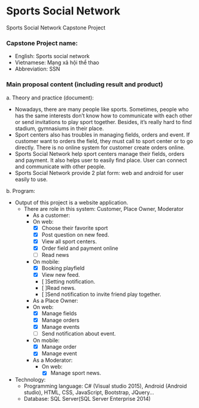 # Sports Social Network 

Sports Social Network Capstone Project

### Capstone Project name:
*	English: Sports social network
*	Vietnamese: Mạng xã hội thể thao
*	Abbreviation: SSN

### Main proposal content (including result and product)  
  a. Theory and practice (document): 
*	Nowadays, there are many people like sports. Sometimes, people who has the same interests don’t know how to communicate with each other or send invitations to play sport together. Besides, it’s really hard to find stadium, gymnasiums in their place.
*	Sport centers also has troubles in managing fields, orders and event. If customer want to orders the field, they must call to sport center or to go directly. There is no online system for customer create orders online.
*	Sports Social Network help sport centers manage their fields, orders and payment. It also helps user to easily find place. User can connect and communicate with other people.
*	Sports Social Network provide 2 plat form: web and android for user easily to use.

b. Program:
- Output of this project is a website application.
  - There are role in this system: Customer, Place Owner, Moderator
    -	As a customer:
      -	On web:
        -	[x] Choose their favorite sport
        -	[x] Post question on new feed.
        -	[x] View all sport centers.
        -	[x] Order field and payment online
        -	[ ] Read news
      -	On mobile:
        -	[x] Booking playfield
        -	[x] View new feed.
        -	[ ]Setting notification.
        -	[ ]Read news.
        -	[ ]Send notification to invite friend play together.
    -	As a Place Owner:
      -	On web:
        -	[x] Manage fields
        -	[x] Manage orders
        -	[x] Manage events
        -	[ ] Send notification about event.
      -	On mobile:
        -	[x] Manage order
        -	[x] Manage event
    - As a Moderator:
      - On web:	
        -	[x] Manage sport news.
- Technology:
  - Programming language: C# (Visual studio 2015), Android (Android studio), HTML, CSS, JavaScript, Bootstrap, JQuery...
  - Database: SQL Server(SQL Server Enterprise 2014)
